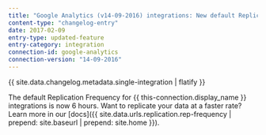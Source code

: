 ```yaml
---
title: "Google Analytics (v14-09-2016) integrations: New default Replication Frequency"
content-type: "changelog-entry"
date: 2017-02-09
entry-type: updated-feature
entry-category: integration
connection-id: google-analytics
connection-version: "14-09-2016"
---
```

{{ site.data.changelog.metadata.single-integration | flatify }}

The default Replication Frequency for {{ this-connection.display_name }} integrations is now 6 hours. Want to replicate your data at a faster rate? Learn more in our [docs]({{ site.data.urls.replication.rep-frequency | prepend: site.baseurl | prepend: site.home }}).
